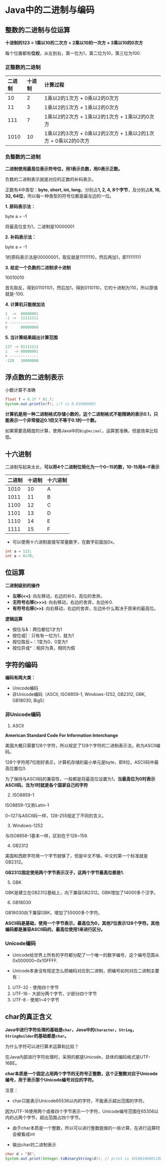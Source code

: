 # Java中的二进制与编码

## 整数的二进制与位运算

**十进制的123 = 1乘以10的二次方 + 2乘以10的一次方 + 3乘以10的0次方**

每个位置都有**位权**，从左到右，第一位为1，第二位为10，第三位为100.

### 正整数的二进制

| 二进制 | 十进制 | 计算过程 | 
| :---- | :----- | :------ |
| 10 | 2 | 1乘以2的1次方 + 0乘以2的0次方 | 
| 11 | 3 | 1乘以2的1次方 + 1乘以2的0次方 |
| 111 | 7 | 1乘以2的2次方 + 1乘以2的1次方 + 1乘以2的0次方 |
| 1010 | 10 | 1乘以2的3次方 + 0乘以2的2次方 + 1乘以2的1次方 + 0乘以2的0次方 | 

### 负整数的二进制

**二进制使用最高位表示符号位，用1表示负数，用0表示正数。**

负数的二进制表示就是对应的正数的补码表示。

正数有4中类型：**byte, short, int, long**，分别占**1, 2, 4, 8个字节**，及分别占**8, 16, 32, 64位**，所以每一种类型的符号位都是最左边的一位。

**1. 原码表示法：**

byte a = -1

将最高位变为1，二进制是10000001

**2. 补码表示法：**

byte a = -1

1的原码表示法是00000001，取反就是11111110，然后再加1，即11111111

**3. 给定一个负数的二进制求十进制**

10010010

首先取反，得到01101101，然后加1，得到0110110，它的十进制为110，所以原值就是-100.

**4. 计算机只能做加法**

```java
1  ->  00000001
-1 ->  11111111
+ -------------
0      00000000
```

**5. 当计算结果超出计算范围**

```java
127 -> 01111111
1   -> 00000001
+ -------------
-128   10000000
```

## 浮点数的二进制表示

小数计算不准确

```java
float f = 0.1f * 01.f;
System.out.println(f); //f is 0.010000001
```

**计算机是用一种二进制格式存储小数的，这个二进制格式不能精确的表示0.1，只能表示一个非常接近0.1但又不等于0.1的一个数。**

如果需要高精度的计算，使用Java中的`BigDecimal`，运算更准确，但是效率比较低。

## 十六进制

二进制写起来太长，**可以将4个二进制位简化为一个0~15的数，10-15用A~F表示**

| 二进制 | 十进制 | 十六进制 | 
| :---- | :----- | :------ |
| 1010 | 10 | A | 
| 1011 | 11 | B |
| 1100 | 12 | C |
| 1101 | 13 | D |
| 1110 | 14 | E |
| 1111 | 15 | F |

- 可以使用十六进制直接写常量数字，在数字前面加0x。

```java
int a = 123;
int a = 0x7B;
```

## 位运算

**二进制级别的操作**  

- **左移(<<)**: 向左移动，右边的补0，高位的舍弃。
- **无符号右移(>>>)**: 向右移动，右边的舍弃，左边补0.
- **有符号右移(>>)**: 向右移动，右边的舍弃，左边补什么取决于原来的最高位。

**逻辑运算**

- 按位与&：两位都位1才为1
- 按位或|：只有有一位为1，就为1
- 按位取反~：1变为0，0变为1
- 按位异或^：相异为真，相同为假

## 字符的编码

**编码有两大类：**

- Unicode编码
- 非Unicode编码（ASCII, ISO8859-1, Windows-1252, GB2312, GBK, GB18030, Big5）

### 非Unicode编码

1. ASCII

**American Standard Code For Information Interchange**

美国大概只需要128个字符，所以规定了128个字符的二进制表示法，称为ASCII编码。

128个字符用7位刚好表示，计算机存储的最小单元是byte，即8位，ASCII码中最高位置位0.

为了保持与ASCII码的兼容性，一般都是将最高位设置为1。**当最高位为0时表示ASCII码，当为1时就是各个国家自己的字符**

2. ISO8859-1

ISO8859-1又称Latin-1

0~127与ASCII码一样，128-255规定了不同的含义。

3. Windows-1252

与ISO8859-1基本一样，区别在于128~159.

4. GB2312

美国和西欧字符用一个字节就够了，但是中文不够。中文的第一个标准就是GB2312。

**GB2312固定使用两个字节表示汉子，这两个字节最高位都是1.**

5. GBK

GBK是建立在GB2312基础上，向下兼容GB2312。GBK增加了14000多个汉字。

6. GB18030

GB18030向下兼容GBK，增加了55000多个字符。

**ASCII码是基础，使用一个字节表示，最高位为0，其他7位表示128个字符。其他编码都是兼容ASCII码的，最高位使用1来进行区分。**

### Unicode编码

- Unicode给世界上所有的字符都分配了一个唯一的数字编号，这个编号范围从0x000000~0x10FFFF.

- Unicode本身没有规定怎么把编码对应到二进制，把编号如何对应二进制主要有：

1. UTF-32 - 使用四个字节
2. UTF-16 - 大部分两个字节，少部分四个字节
3. UTF-8 - 使用1~4个字节

## char的真正含义

**Java中进行字符处理的基础是`char`，Java中的`Character`，`String`，`StringBuilder`的基础都是`char`。**

为什么字符可以进行算术运算和比较？

在Java内部进行字符处理时，采用的都是Unicode，具体的编码格式是UTF-16BE。

**char本质是一个固定占用两个字节的无符号正整数，这个正整数对应于Unicode编号，用于表示那个Unicode编号对应的字符。**

注意：

- char只能表示Unicode65536以内的字符，不能表示超出范围的字符。

因为UTF-16使用两个或者四个字节表示一个字符，Unicode编号范围在65356以内的占两个字节，超出范围占四个字节。

- 由于char本质是一个整数，所以可以进行整数能做的一些计算，在进行运算时会被看成int

- 输出char的二进制表示

```java
char d = '刘';
System.out.print(Integer.toBinaryString(d)); // print is 101001000011000
```
